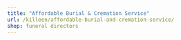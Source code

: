 ```yaml
---
title: "Affordable Burial & Cremation Service"
url: /killeen/affordable-burial-and-cremation-service/
shop: funeral directors
---
```

